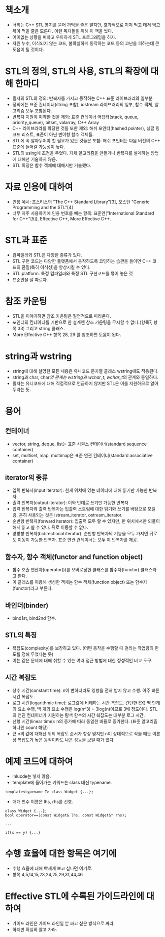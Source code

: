 # 책소개

* 너희는 C++ STL 봉지를 뜯어 까먹을 줄은 알지만, 효과적으로 지져 먹고 데쳐 먹고 볶아 먹을 줄은 모른다. 이런 독자들을 위해 이 책을 썼다.
* 어이없는 상황을 피하고 우아하게 STL 프로그래밍을 하자.
* 자원 누수, 이식되지 않는 코드, 불확실하게 동작하는 코드 등의 고난을 피하는데 큰 도움이 될 것이다.

# STL의 정의, STL의 사용, STL의 확장에 대해 한마디

* 필자의 STL의 정의: 반복자를 가지고 동작하는 C++ 표준 라이브러리의 일부분
* 정의에는 표준 컨테이너(string 포함), iostream 라이브러리의 일부, 함수 객체, 알고리즘 모두 포함된다.
* 반복자 지원이 미약한 것을 제외: 표준 컨테이너 어뎁터(stack, queue, priority_queue), bitset, valarray, C++ Array
* C++ 라이브러리를 확장한 것들 또한 제외: 해쉬 포인터(hashed pointer), 싱글 링크드 리스트, 표준이 아닌 변이형 함수 객체들.
* STL에 꼭 알아두어야 할 필요가 있는 것들은 포함: 해쉬 포인터는 다음 버전의 C++ 표준에 들어갈 가능성이 높다.
* STL의 using에 초점을 두었다. 자체 알고리즘을 만들거나 반복자를 설계하는 방법에 대해선 기술하지 않음.
* STL 확장은 함수 객체에 대해서만 기술했다.

# 자료 인용에 대하여

* 인용 예시: 조스티스의 "The C++ Standard Library"[3], 오스턴 "Generic Programming and the STL"[4]
* 너무 자주 사용하기에 인용 번호를 빼는 항목: 표준안("International Standard for C++"[5]), Effective C++, More Effective C++.

# STL과 표준

* 컴파일러와 STL은 다양한 종류가 있다.
* STL 구현 코드는 다양한 플랫폼에서 동작하도록 코딩하는 습관을 들이면 C++ 코드의 품질(특히 이식성)을 향상시킬 수 있다.
* STL platform: 특정 컴파일러와 특정 STL 구현코드를 묶어 놓은 것
* 표준안을 잘 따르자.

# 참조 카운팅

* STL을 이야기하면 참조 카운팅은 필연적으로 따라온다.
* 포인터의 컨테이너를 기반으로 한 설계엔 참조 카운팅을 무시할 수 없다.(항목7, 항목 33) 그리고 string 클래스.
* More Effective C++ 항목 28, 29 를 참조하면 도움이 된다.

# string과 wstring

* string에 대해 설명한 모든 내용은 유니코드 문자열 클래스 wstring에도 적용된다.
* string과 char, char*의 관계는 wstring과 wchar_t, wchar_t*의 관계와 동일하다.
* 필자는 유니코드에 대해 직접적으로 언급하지 않지만 STL은 이를 지원하므로 알아두라는 뜻.

# 용어

## 컨테이너

* vector, string, deque, list는 표준 시퀀스 컨테이너(standard sequence container)
* set, multiset, map, multimap은 표준 연관 컨테이너(standard associative container)

## iterator의 종류

* 입력 반복자(input iterator): 현재 위치에 있는 데이터에 대해 읽기만 가능한 반복자.
* 출력 반복자(output iterator): 이와 반대로 쓰기만 가능한 반복자
* 입력 반복자와 출력 반복자는 입출력 스트림에 대한 읽기와 쓰기를 바탕으로 모델링. 흔히 사용되는 것은 istream_iterator, ostream_iterator.
* 순반향 반복자(forward iterator): 입출력 모두 할 수 있지만, 한 위치에서만 되풀이해서 읽고 쓸 수 있다. 뒤로 이동할 수 없다.
* 양방향 반복자(bidirectional iterator): 순반향 반복자의 기능을 모두 가지면 뒤로도 이동이 가능한 반복자. 표준 연관 컨테이너는 모두 이 반복자를 제공.

## 함수자, 함수 객체(functor and function object)

* 함수 호출 연산자(operator())를 오버로딩한 클래스를 함수자(functor) 클래스라고 한다.
* 이 클래스를 이용해 생성한 객체는 함수 객체(function object) 또는 함수자(functor)라고 부른다.

## 바인더(binder)

* bind1st, bind2nd 함수.

## STL의 특징

* 복잡도(complexity)를 보장하고 있다. (어떤 동작을 수행할 때 걸리는 작업량의 한도를 정해 두었다는 뜻)
* 이는 같은 문제에 대해 취할 수 있는 여러 접근 방법에 대한 정성적인 비교 도구.

## 시간 복잡도

* 상수 시간(constant time): n이 변하더라도 영향을 전혀 받지 않고 수행. 아주 빠른 시간 복잡도.
* 로그 시간(logarithmic time): 로그값에 비례하는 시간 복잡도. 간단한 EX) 백 만개의 요소 수행, 백 개의 요소 수행은 log(n^3) = 3log(n)이므로 3배 정도이다. STL의 연관 컨테이너가 지원하는 탐색 함수의 시간 복잡도는 대부분 로그 시간.
* 선형 시간(linear time): n의 증가에 따라 동일한 비율로 증가한다. (표준 알고리즘 하나인 count 해당)
* 큰 n의 값에 대해선 위의 복잡도 순서가 항상 맞지만 n이 상대적으로 작을 때는 이론상 복잡도가 높은 동작이라도 나은 성능을 보일 때가 있다.

# 예제 코드에 대하여

* inlucde는 넣지 않음.
* template에 들어가는 키워드는 class 대신 typename.

```
template<typename T> class Widget {...};
```

* 매개 변수 이름은 lhs, rhs를 선호.

```
class Widget {...};
bool operator==(const Widget& lhs, const Widget&* rhs);

...

if(x == y) {...}
```

# 수행 효율에 대한 항목은 여기에

* 수행 효율에 대해 빡세게 보고 싶다면 여기로.
* 항목 4,5,14,15,23,24,25,29,31,44,46

# Effective STL에 수록된 가이드라인에 대하여

* 가이드 라인은 가이드 라인일 뿐 짜고 싶은 방식으로 짜라.
* 하지만 확실히 알고 가라.